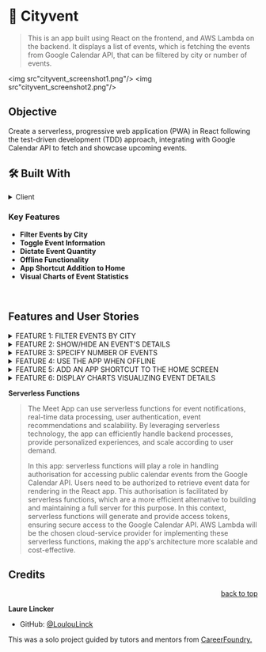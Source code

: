 # 📖 Cityvent

> This is an app built using React on the frontend, and AWS Lambda on the backend. It displays a list of events, which is fetching the events from Google Calendar API, that can be filtered by city or number of events.
>
<img src"cityvent_screenshot1.png"/>
<img src"cityvent_screenshot2.png"/>

## Objective
Create a serverless, progressive web application (PWA) in React following the test-driven development (TDD) approach, integrating with Google Calendar API to fetch and showcase upcoming events.
<!-- **Link to myFlix App:** https://... -->

## 🛠 Built With
<!-- 
### Tech Stack
MERN
<details>
  <summary>Client</summary>
  <ul>
    <li>MongoDB</li>
    <li>Express</li>
    <li>React</li>
    <li>Node.js</li>
    <li>Parcel (build tool)</li>
    <li>JSX</li>
    <li>Vanilla JS</li>
    <li>HTML</li>
    <li>CSS</li>
  </ul>
</details> -->

<!-- <details>
  <summary>Server</summary>
  <ul>
    <li><a href="https://pokeapi.co/">MongoDB Atlas Database</a></li>
  </ul>
</details>

<details>
  <summary>Libraries</summary>
  <ul>
    <li><a href="https://"></a></li> 
    <li><a href="https://getbootstrap.com/">Bootstrap</a></li>
  </ul>
</details> -->

<!-- <details>
  <summary></summary>
  <ul>
    <li><a href="https://"></a></li> 
    <li><a href=""></a></li>
  </ul>
</details> -->

 <!-- Features -->

<details>
  <summary>Client</summary>
  <ul>
    <li>React</li>
    <li>Node.js</li>
    <li>Parcel (build tool)</li>
    <li>JSX</li>
    <li>Vanilla JS</li>
    <li>HTML</li>
    <li>CSS</li>
  </ul>
</details>


### Key Features 
 
- **Filter Events by City**
- **Toggle Event Information**
- **Dictate Event Quantity**
- **Offline Functionality**
- **App Shortcut Addition to Home**
- **Visual Charts of Event Statistics**

<br>



## Features and User Stories
<details>
<summary>FEATURE 1: FILTER EVENTS BY CITY</summary>

As a user, I should be able to filter events by city. So that I can see a list of events taking place in that city.

- **Scenario 1:** User opens the app and has searched a city.

- **Given** the main page with search option has been opened, **when** the user entered a city, **then** they should be shown upcoming events for that city.

- **Scenario 2:** User opens the app and hasn't searched a city.

- **Given** the main page with search option has been opened, **when** the user opens the app, **then** they should be shown a list of all events for all the cities available.

- **Scenario 3:** User can select a city from the suggested list.

- **Given** user was typing "Berlin" in the city textbox _AND_ the list of suggested cities is showing, **when** the user selects a city (e.g., "Berlin, Germany") from the list, **then** their city should be changed to that city (i.e., "Berlin, Germany") _AND_ the user should receive a list of upcoming events in that city.
  </details>
  
  <details>
  
<summary>FEATURE 2: SHOW/HIDE AN EVENT'S DETAILS</summary>
As a user I should be able to show or hide event details, after I have selected a city I wanted to look up the events for.

- **Scenario 1:** An event element is collapsed by default
  - **Given** the user first opens the app **when** the user recieves the full list of events (specific for the city or all events), **then** all events will colapse by default.
- **Scenario 2:** User can expand an event to see its details
  - **Given** the user gets a list of events, **when** a user selects an event's details, **then** the details will show up for that choosen event.
- **Scenario 3:** User can collapse an event to hide its details
  - **Given** the user sees the details of an event, **when** the user presses a button to hide event's details, **then** the details of that even will be hidden.
  </details>
  
  <details>
  <summary>FEATURE 3: SPECIFY NUMBER OF EVENTS</summary>
  
As a user, I should be able to specify the number of displayed events, after I have selected the number of displayed events.

- **Scenario 1:** When user hasn't specified a number, 32 is the default number.
  - **Given** the user hasn't specified or filtered the number of events, **when** the user sees the list of events **then** the default number of displayed events will be 32.
- **Scenario 2:** User can change the number of events they want to see.
  - **Given** the user has events displayed, **when** the user chooses to change the number of events displayed, **then** the number of events displayed will update to the number the user selected.
  </details>

  <details>
  <summary>FEATURE 4: USE THE APP WHEN OFFLINE</summary>
  
As a user, I should be able to get events information when offline, that was fetched while having internet connection.

- **Scenario 1:** Show cached data when there's no internet connection.
  - **Given** the user has no internet connection, **when** the user is accessing the app, **then** cached data, stored inside the app, will be provided to the user.
- **Scenario 2:** Show error when user changes the settings (city, time range).
  - **Given** the user has no internet connection, **when** the user is trying to access new event information (change the city, etc.), **then** the app will show an error.
  </details>

  <details>
  <summary>FEATURE 5: ADD AN APP SHORTCUT TO THE HOME SCREEN</summary>

As a user I should be able to add a shortcut of the app to the home screen, so I can access the app quicker.

- **Scenario 1:** User can install the meet app as a shortcut on their device home screen.
  - **Given** the user wants to install the app, **when** the user selects to install the app as a shortcut, **then** a shortcut is created on users homescreen.
  </details>
  
<details>
  <summary>FEATURE 6: DISPLAY CHARTS VISUALIZING EVENT DETAILS</summary> 

As a user, I would like to be able to see a chart showing the upcoming events in each city so that I know what events are organized in which city.

- **Scenario 1:** Show a chart with the number of upcoming events in each city.
  - **Given** the user is in the events detail page, **when** the user clicks the button to see a chart of those events in all the cities as a comparison, **then** a chart with the number of upcoming events for every city, will be shown to the user.
  - </details>

**Serverless Functions**

>The Meet App can use serverless functions for event notifications, real-time data processing, user authentication, event recommendations and scalability. By leveraging serverless technology, the app can efficiently handle backend processes, provide personalized experiences, and scale according to user demand.
>
>In this app: serverless functions will play a role in handling authorisation for accessing public calendar events from the Google Calendar API. Users need to be authorized to retrieve event data for rendering in the React app. This authorisation is facilitated by serverless functions, which are a more efficient alternative to building and maintaining a full server for this purpose. In this context, serverless functions will generate and provide access tokens, ensuring secure access to the Google Calendar API. AWS Lambda will be the chosen cloud-service provider for implementing these serverless functions, making the app's architecture more scalable and cost-effective.


<!-- ![](./img/....png)
<br>
![](./img/....png) -->

<!-- ### Responsive Layout & Accessibility -->

<!-- The app was tested to suit a wide spectrum of devices and with accessibility in mind.
<!-- <br>
Components incuding the modal and navigation bar are accessible to screen readers.
<br> -->
<!-- For a clean and usable design Bootstrap was implemented to the app. Thanks to this framework the layout of the library is set with optimal responsivity for a pleasant experience regardless of screen size. -->

## Credits

<!-- [Flavicon](https://) was used for logos  -->

<p align="right"><a href="#readme-top">back to top</a></p>

<!-- GETTING STARTED -->

<!-- ## 💻 Getting Started 

- npm init --yes
<br>
- npm install -g parcel
<br>
- npm install -save react react-dom
<br>
- create a 'src' folder in project directory with three files: 'index.jsx', 'index.scss', 'index.html'
<br>
- run command 'parcel src/index.html' in terminal to prompt parcel build process -->

<!-- ## 👥 Author <a name="authors"></a> -->

**Laure Lincker**

- GitHub: [@LoulouLinck](https://github.com/LoulouLinck)

This was a solo project guided by tutors and mentors from <a href="https://careerfoundry.com/en/courses/become-a-web-developer/">CareerFoundry.</a>
 
